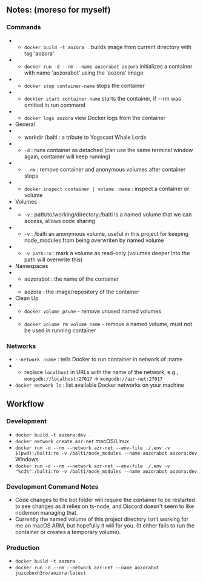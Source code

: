 ## Notes: (moreso for myself)

### Commands
- - `docker build -t aozora .` builds image from current directory with tag 'aozora'
- - `docker run -d --rm --name aozorabot aozora` initializes a container with name 'aozorabot' using the 'aozora' image
- - `docker stop container-name` stops the container
- - `dockter start container-name` starts the container, if --rm was omitted in run command
- - `docker logs aozora` view Docker logs from the container
- General
- - workdir /balti : a tribute to Yogscast Whale Lords
- - `-d` : runs container as detached (can use the same terminal window again, container will keep running)
- - `--rm` : remove container and anonymous volumes after container stops
- - `docker inspect container | volume :name` : inspect a container or volume
- Volumes
- - `-v` : path/to/working/directory:/balti is a named volume that we can access, allows code sharing
- - `-v` : /balti an anonymous volume, useful in this project for keeping node_modules from being overwriten by named volume
- - `-v path:ro` : mark a volume as read-only (volumes deeper into the path will overwrite this)
- Namespaces
- - aozorabot : the name of the container
- - aozora : the image/repository of the container
- Clean Up
- - `docker volume prune` - remove unused named volumes
- - `docker volume rm volume_name` - remove a named volume, must not be used in running container

### Networks
- `--network :name` : tells Docker to run container in network of :name
- - replace `localhost` in URLs with the name of the network, e.g., `mongodb://localhost:27017` → `mongodb://azr-net:27017`
- `docker network ls` : list available Docker networks on your machine

## Workflow

### Development
- `docker build -t aozora:dev .`
- `docker network create azr-net`
macOS/Linux
- `docker run -d --rm --network azr-net --env-file ./.env -v $(pwd):/balti:ro -v /balti/node_modules --name aozorabot aozora:dev`
Windows
- `docker run -d --rm --network azr-net --env-file ./.env -v "%cd%":/balti:ro -v /balti/node_modules --name aozorabot aozora:dev`


### Development Command Notes
- Code changes to the bot folder will require the container to be restarted to see changes as it relies on ts-node, and Discord doesn't seem to like nodemon managing that.
- Currently the named volume of this project directory isn't working for me on macOS ARM, but hopefully it will for you. (It either fails to run the container or creates a temporary volume).

### Production
- `docker build -t aozora .`
- `docker run -d --rm --network azr-net --name aozorabot juiceboxh3ro/aozora:latest`
